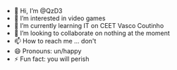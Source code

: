 - 👋 Hi, I’m @QzD3
- 👀 I’m interested in video games
- 🌱 I’m currently learning IT on CEET Vasco Coutinho
- 💞️ I’m looking to collaborate on nothing at the moment
- 📫 How to reach me ... don't
- 😄 Pronouns: un/happy
- ⚡ Fun fact: you will perish

<!---
QzD3/QzD3 is a ✨ special ✨ repository because its `README.md` (this file) appears on your GitHub profile.
You can click the Preview link to take a look at your changes.
--->
